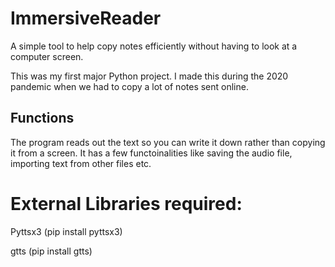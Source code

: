 # ImmersiveReader

A simple tool to help copy notes efficiently without having to look at a computer screen.

This was my first major Python project. I made this during the 2020 pandemic when we had to copy a lot of notes sent online.

## Functions
The program reads out the text so you can write it down rather than copying it from a screen. It has a few functoinalities like saving the audio file, importing text from other files etc.

# External Libraries required:
Pyttsx3 (pip install pyttsx3)

gtts (pip install gtts)
